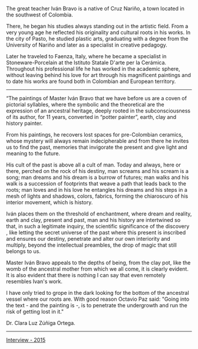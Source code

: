 The great teacher Iván Bravo is a native of Cruz Nariño, a town located in the southwest of Colombia.

There, he began his studies always standing out in the artistic field. From a very young age he reflected his originality and cultural roots in his works. In the city of Pasto, he studied plastic arts, graduating with a degree from the University of Nariño and later as a specialist in creative pedagogy.

Later he traveled to Faenza, Italy, where he became a specialist in Stoneware-Porcelain at the Istituto Statale D'arte per la Cerámica. Throughout his professional life he has worked in the academic sphere, without leaving behind his love for art through his magnificent paintings and to date his works are found both in Colombian and European territory.

---

“The paintings of Master Iván Bravo that we have before us are a coven of pictorial syllables, where the symbolic and the theoretical are the expression of an ancestral heritage, deeply rooted in the subconsciousness of its author, for 11 years, converted in “potter painter”, earth, clay and history painter.

From his paintings, he recovers lost spaces for pre-Colombian ceramics, whose mystery will always remain indecipherable and from there he invites us to find the past, memories that invigorate the present and give light and meaning to the future.

His cult of the past is above all a cult of man. Today and always, here or there, perched on the rock of his destiny, man screams and his scream is a song; man dreams and his dream is a burrow of futures; man walks and his walk is a succession of footprints that weave a path that leads back to the roots; man loves and in his love he entangles his dreams and his steps in a mesh of lights and shadows, colors, fabrics, forming the chiaroscuro of his interior movement, which is history.

Iván places them on the threshold of enchantment, where dream and reality, earth and clay, present and past, man and his history are intertwined so that, in such a legitimate inquiry, the scientific significance of the discovery , like letting the secret universe of the past where this present is inscribed and ensures our destiny, penetrate and alter our own interiority and multiply, beyond the intellectual preambles, the drop of magic that still belongs to us.

Master Iván Bravo appeals to the depths of being, from the clay pot, like the womb of the ancestral mother from which we all come, it is clearly evident. It is also evident that there is nothing I can say that even remotely resembles Ivan's work.

I have only tried to grope in the dark looking for the bottom of the ancestral vessel where our roots are. With good reason Octavio Paz said: "Going into the text - and the painting is -, is to penetrate the undergrowth and run the risk of getting lost in it."

Dr. Clara Luz Zúñiga Ortega.

---

[Interview - 2015](https://www.youtube.com/watch?v=2Sx6Z7vabsQ) 